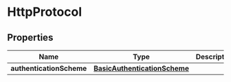 # HttpProtocol

## Properties
Name | Type | Description | Notes
------------ | ------------- | ------------- | -------------
**authenticationScheme** | [**BasicAuthenticationScheme**](BasicAuthenticationScheme.md) |  |  [optional]
